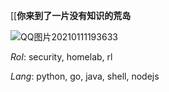 [[**你来到了一片没有知识的荒岛**

![QQ图片20210111193633](https://user-images.githubusercontent.com/61461791/117250512-ec12e500-ae75-11eb-8be8-413a68c607a8.gif)


*RoI*: security, homelab, rl

*Lang*: python, go, java, shell, nodejs

